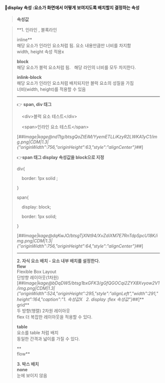 #### **📝display 속성** :요소가 화면에서 어떻게 보여지도록 배치할지 결정하는 속성

> **속성값**

> **1\. 인라인 , 블록라인   
>   
> inline**  
> 해당 요소가 인라인 요소처럼 됨. 요소 내용만큼만 너비를 차지함  
> width, height 속성 적용x  
>   
> **block**  
> 해당 요소가 블럭 요소처럼 됨.   해당 라인의 너비를 모두 차지한다.  
>   
> **inlink-block**  
> 해당 요소가 인라인 요소처럼 배치되지만 블럭 요소의 성질을 가짐  
> 너비(width, height)를 적용할 수 있음  
> 
> ---
> 
>   
> 
> 👉 **span, div 태그** 
> 
>     <div\>블럭 요소 테스트</div\>
> 
>     <span\>인라인 요소 테스트</span\>
> 
> [##_Image|kage@ndTtg/btsgQoZtEiM/YyemETLLiKzyR2LWKA1yC1/img.png|CDM|1.3|{"originWidth":756,"originHeight":63,"style":"alignCenter"}_##]
> 
>   
>   
> 👉**span 태그 display 속성값을 block으로 지정**
> 
> div{
> 
>     border: 1px solid ;
> 
> }
> 
>   
> 
> span{
> 
>     display: block;
> 
>     border: 1px solid;
> 
> }
> 
> [##_Image|kage@dqKwJO/btsgTjXNt94/XvZdiXM7E7RnTdpSpcU18K/img.png|CDM|1.3|{"originWidth":756,"originHeight":64,"style":"alignCenter"}_##]  
>   
>   
>   
>   
> 
> ---
> 
>   
>   
> **2\. 자식 요소 배치 - 요소 내부 배치를 설정한다.**  
> **flew**  
> Flexible Box Layout  
> 단방향 레이아웃(1차원)  
> [##_Image|kage@bDqDW5/btsg1bxGFK3/gGfQGOCqi2ZYX8Xvyow2V1/img.png|CDM|1.3|{"originWidth":524,"originHeight":295,"style":"alignLeft","width":291,"height":164,"caption":"1. 속성값X&nbsp; &nbsp;2. display :flex 속성값"}_##]**  
> grid**  
> 두 방향(행렬) 2차원 레이아웃  
> flex 더 복잡한 레이아웃을 적용할 수 있다.  
>   
>   
> **table**  
> 요소를 table 처럼 배치  
> 동일한 간격과 넓이를 가질 수 있다.  
>   
> **  
> flow**  
>   
> **3\. 박스 배치**  
> **none**   
> 눈에 보이지 않음  
>   
>